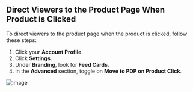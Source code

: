 ## Direct Viewers to the Product Page When Product is Clicked

To direct viewers to the product page when the product is clicked, follow these steps:

1. Click your **Account Profile**.
2. Click **Settings**.
3. Under **Branding**, look for **Feed Cards**.
4. In the **Advanced** section, toggle on **Move to PDP on Product Click**.

![image](https://github.com/GoTolstoy/tolstoy-toly-kb/assets/159901631/f7e33e64-c39a-4316-b942-cb1bc18eba43)